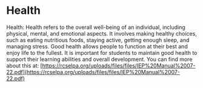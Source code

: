 # Health
Health: Health refers to the overall well-being of an individual, including physical, mental, and emotional aspects. It involves making healthy choices, such as eating nutritious foods, staying active, getting enough sleep, and managing stress. Good health allows people to function at their best and enjoy life to the fullest. It is important for students to maintain good health to support their learning abilities and overall development.
You can find more about this at: [https://rcselpa.org/uploads/files/files/IEP%20Manual%2007-22.pdf](https://rcselpa.org/uploads/files/files/IEP%20Manual%2007-22.pdf)